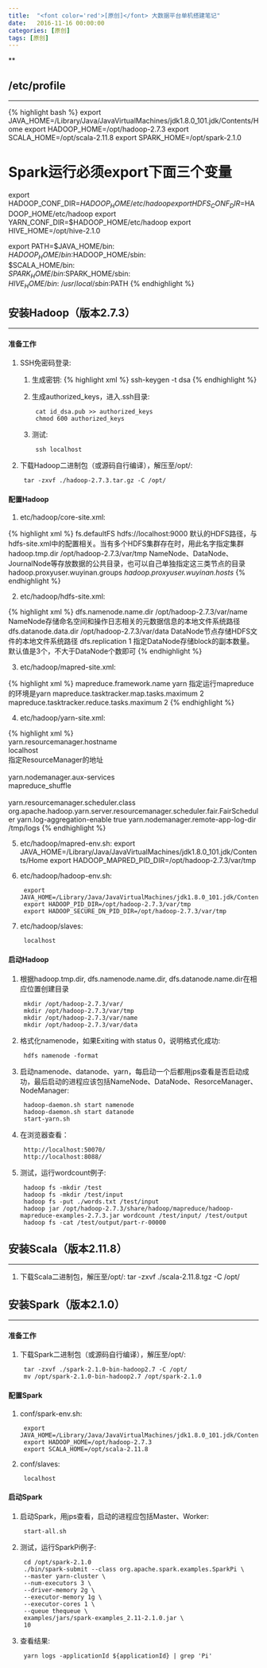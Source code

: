 ```yaml
---
title:  "<font color='red'>[原创]</font> 大数据平台单机搭建笔记"
date:   2016-11-16 00:00:00
categories: [原创]
tags: [原创]
---
```


**

## /etc/profile
---

{% highlight bash %}
export JAVA_HOME=/Library/Java/JavaVirtualMachines/jdk1.8.0_101.jdk/Contents/Home
export HADOOP_HOME=/opt/hadoop-2.7.3
export SCALA_HOME=/opt/scala-2.11.8
export SPARK_HOME=/opt/spark-2.1.0
# Spark运行必须export下面三个变量
export HADOOP_CONF_DIR=$HADOOP_HOME/etc/hadoop
export HDFS_CONF_DIR=$HADOOP_HOME/etc/hadoop
export YARN_CONF_DIR=$HADOOP_HOME/etc/hadoop
export HIVE_HOME=/opt/hive-2.1.0

export PATH=$JAVA_HOME/bin: \
$HADOOP_HOME/bin:$HADOOP_HOME/sbin: \
$SCALA_HOME/bin: \
$SPARK_HOME/bin:$SPARK_HOME/sbin: \
$HIVE_HOME/bin: \
/usr/local/sbin:$PATH
{% endhighlight %}

## 安装Hadoop（版本2.7.3）
---

#### 准备工作 
1. SSH免密码登录:

	1. 生成密钥: 
{% highlight xml %}
ssh-keygen -t dsa
{% endhighlight %}

	2. 生成authorized_keys，进入.ssh目录:

			cat id_dsa.pub >> authorized_keys
			chmod 600 authorized_keys

	3. 测试:
	
			ssh localhost

2. 下载Hadoop二进制包（或源码自行编译），解压至/opt/:

		tar -zxvf ./hadoop-2.7.3.tar.gz -C /opt/

#### 配置Hadoop
1. etc/hadoop/core-site.xml:

{% highlight xml %}
<configuration>
  <property>
    <name>fs.defaultFS</name>
    <value>hdfs://localhost:9000</value>
    <description>默认的HDFS路径，与hdfs-site.xml中的配置相关。当有多个HDFS集群存在时，用此名字指定集群</description>
	</property>
  <property>
    <name>hadoop.tmp.dir</name>
    <value>/opt/hadoop-2.7.3/var/tmp</value> 
    <description>NameNode、DataNode、JournalNode等存放数据的公共目录，也可以自己单独指定这三类节点的目录</description>
	</property>
  <property>
    <name>hadoop.proxyuser.wuyinan.groups</name>
    <value>*</value>
    <description></description>
	</property>
  <property>
    <name>hadoop.proxyuser.wuyinan.hosts</name>
    <value>*</value>
    <description></description>
	</property>
</configuration>
{% endhighlight %}

2. etc/hadoop/hdfs-site.xml:

{% highlight xml %}
<configuration>
  <property>
    <name>dfs.namenode.name.dir</name>
    <value>/opt/hadoop-2.7.3/var/name</value>
    <description>NameNode存储命名空间和操作日志相关的元数据信息的本地文件系统路径</description>
	</property>
  <property>
    <name>dfs.datanode.data.dir</name>
    <value>/opt/hadoop-2.7.3/var/data</value>
    <description>DataNode节点存储HDFS文件的本地文件系统路径</description> 
	</property>
  <property>
    <name>dfs.replication</name>
    <value>1</value>
    <description>指定DataNode存储block的副本数量。默认值是3个，不大于DataNode个数即可</description>
	</property>
</configuration>
{% endhighlight %}

3. etc/hadoop/mapred-site.xml:

{% highlight xml %}
<configuration>
  <property>
    <name>mapreduce.framework.name</name>
    <value>yarn</value> 
    <description>指定运行mapreduce的环境是yarn</description>
	</property>
  <property>
    <name>mapreduce.tasktracker.map.tasks.maximum</name>
    <value>2</value>
    <description></description>
	</property>
  <property>
    <name>mapreduce.tasktracker.reduce.tasks.maximum</name>
    <value>2</value>
    <description></description>
	</property>
</configuration>
{% endhighlight %}

4. etc/hadoop/yarn-site.xml:

{% highlight xml %}
<configuration>
  <property>      
    <name>yarn.resourcemanager.hostname</name>      
    <value>localhost</value>  
    <description>指定ResourceManager的地址</description>
	</property>  
  <property>  
    <name>yarn.nodemanager.aux-services</name>  
    <value>mapreduce_shuffle</value>  
    <description></description>
	</property>
  <property>  
    <name>yarn.resourcemanager.scheduler.class</name>
    <value>org.apache.hadoop.yarn.server.resourcemanager.scheduler.fair.FairScheduler</value>
    <description></description>
	</property>
  <property>
    <name>yarn.log-aggregation-enable</name>
    <value>true</value>
    <description></description>
	</property>
  <property>
    <name>yarn.nodemanager.remote-app-log-dir</name>
    <value>/tmp/logs</value>
    <description></description>
	</property>
</configuration>
{% endhighlight %}

5. etc/hadoop/mapred-env.sh:
		export JAVA_HOME=/Library/Java/JavaVirtualMachines/jdk1.8.0_101.jdk/Contents/Home
		export HADOOP_MAPRED_PID_DIR=/opt/hadoop-2.7.3/var/tmp

6. etc/hadoop/hadoop-env.sh:

		export JAVA_HOME=/Library/Java/JavaVirtualMachines/jdk1.8.0_101.jdk/Contents/Home
		export HADOOP_PID_DIR=/opt/hadoop-2.7.3/var/tmp
		export HADOOP_SECURE_DN_PID_DIR=/opt/hadoop-2.7.3/var/tmp

7. etc/hadoop/slaves:

		localhost

#### 启动Hadoop	
1. 根据hadoop.tmp.dir, dfs.namenode.name.dir, dfs.datanode.name.dir在相应位置创建目录

		mkdir /opt/hadoop-2.7.3/var/
		mkdir /opt/hadoop-2.7.3/var/tmp
		mkdir /opt/hadoop-2.7.3/var/name
		mkdir /opt/hadoop-2.7.3/var/data

2. 格式化namenode，如果Exiting with status 0，说明格式化成功:

		hdfs namenode -format

3. 启动namenode、datanode、yarn，每启动一个后都用jps查看是否启动成功，最后启动的进程应该包括NameNode、DataNode、ResorceManager、NodeManager:

		hadoop-daemon.sh start namenode
		hadoop-daemon.sh start datanode
		start-yarn.sh

4. 在浏览器查看：

		http://localhost:50070/
		http://localhost:8088/

5. 测试，运行wordcount例子:

		hadoop fs -mkdir /test
		hadoop fs -mkdir /test/input
		hadoop fs -put ./words.txt /test/input
		hadoop jar /opt/hadoop-2.7.3/share/hadoop/mapreduce/hadoop-mapreduce-examples-2.7.3.jar wordcount /test/input/ /test/output
		hadoop fs -cat /test/output/part-r-00000

## 安装Scala（版本2.11.8）
---
1. 下载Scala二进制包，解压至/opt/:
		tar -zxvf ./scala-2.11.8.tgz -C /opt/

## 安装Spark（版本2.1.0）
---

#### 准备工作 
1. 下载Spark二进制包（或源码自行编译），解压至/opt/:

		tar -zxvf ./spark-2.1.0-bin-hadoop2.7 -C /opt/
		mv /opt/spark-2.1.0-bin-hadoop2.7 /opt/spark-2.1.0

#### 配置Spark
1. conf/spark-env.sh:

		export JAVA_HOME=/Library/Java/JavaVirtualMachines/jdk1.8.0_101.jdk/Contents/Home
		export HADOOP_HOME=/opt/hadoop-2.7.3
		export SCALA_HOME=/opt/scala-2.11.8	

2. conf/slaves:

		localhost

#### 启动Spark	
1. 启动Spark，用jps查看，启动的进程应包括Master、Worker:

		start-all.sh

2. 测试，运行SparkPi例子:

		cd /opt/spark-2.1.0
		./bin/spark-submit --class org.apache.spark.examples.SparkPi \
		--master yarn-cluster \
		--num-executors 3 \
		--driver-memory 2g \
		--executor-memory 1g \
		--executor-cores 1 \
		--queue thequeue \
		examples/jars/spark-examples_2.11-2.1.0.jar \
		10

3. 查看结果:

		yarn logs -applicationId ${applicationId} | grep 'Pi'


